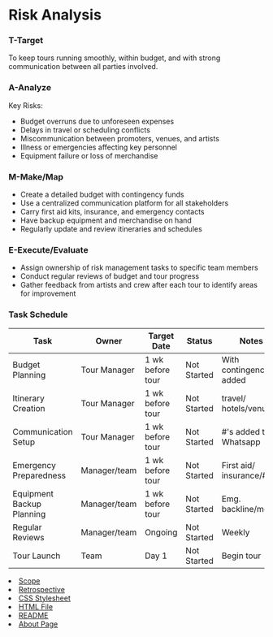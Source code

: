 # Risk Analysis 

### T-Target 
To keep tours running smoothly, within budget, and with strong communication between all parties involved.

### A-Analyze 
Key Risks:
- Budget overruns due to unforeseen expenses
- Delays in travel or scheduling conflicts
- Miscommunication between promoters, venues, and artists
- Illness or emergencies affecting key personnel
- Equipment failure or loss of merchandise

### M-Make/Map
- Create a detailed budget with contingency funds
- Use a centralized communication platform for all stakeholders
- Carry first aid kits, insurance, and emergency contacts
- Have backup equipment and merchandise on hand
- Regularly update and review itineraries and schedules

### E-Execute/Evaluate 
- Assign ownership of risk management tasks to specific team members
- Conduct regular reviews of budget and tour progress 
- Gather feedback from artists and crew after each tour to identify areas for improvement

### Task Schedule 
| Task                          | Owner          | Target Date          | Status      | Notes
|-------------------------------|----------------|-------------         |-------------| ----------------
| Budget Planning               | Tour Manager   |1 wk before tour      |Not Started  |With contingency added
| Itinerary Creation            | Tour Manager   |1 wk before tour      |Not Started  |travel/ hotels/venues
| Communication Setup           | Tour Manager   |1 wk before tour      |Not Started  |#'s added to Whatsapp
| Emergency Preparedness        | Manager/team   |1 wk before tour      |Not Started  |First aid/ insurance/#'s
| Equipment Backup Planning     | Manager/team   |1 wk before tour      |Not Started  |Emg. backline/merch 
| Regular Reviews               | Manager/team   | Ongoing              |Not Started  |Weekly           
| Tour Launch                   | Team           |Day 1                 |Not Started  |Begin tour

 <li><a href="scope.md">Scope</a></li>
      <li><a href="Retrospective.md">Retrospective</a></li>
      <li><a href="style.css">CSS Stylesheet</a></li>
      <li><a href="index.html">HTML File</a></li>
      <li><a href="README.md">README</a></li>
        <li><a href="about.html">About Page</a></li>